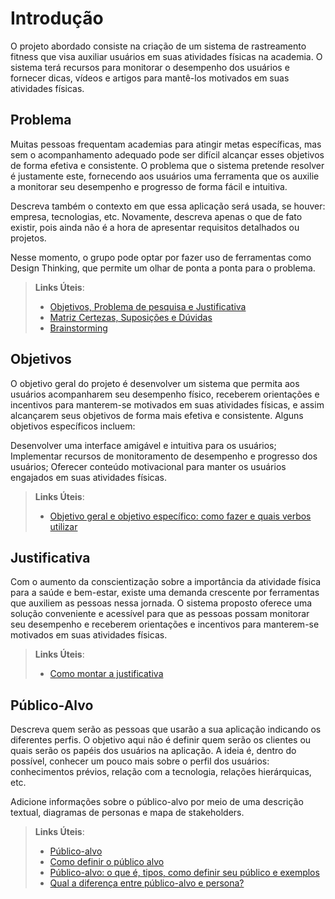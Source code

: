 # Introdução

O projeto abordado consiste na criação de um sistema de rastreamento fitness que visa auxiliar usuários em suas atividades físicas na academia. O sistema terá recursos para monitorar o desempenho dos usuários e fornecer dicas, vídeos e artigos para mantê-los motivados em suas atividades físicas.

## Problema
Muitas pessoas frequentam academias para atingir metas específicas, mas sem o acompanhamento adequado pode ser difícil alcançar esses objetivos de forma efetiva e consistente. O problema que o sistema pretende resolver é justamente este, fornecendo aos usuários uma ferramenta que os auxilie a monitorar seu desempenho e progresso de forma fácil e intuitiva.

Descreva também o contexto em que essa aplicação será usada, se  houver: empresa, tecnologias, etc. Novamente, descreva apenas o que de  fato existir, pois ainda não é a hora de apresentar requisitos  detalhados ou projetos.

Nesse momento, o grupo pode optar por fazer uso  de ferramentas como Design Thinking, que permite um olhar de ponta a ponta para o problema.

> **Links Úteis**:
> - [Objetivos, Problema de pesquisa e Justificativa](https://medium.com/@versioparole/objetivos-problema-de-pesquisa-e-justificativa-c98c8233b9c3)
> - [Matriz Certezas, Suposições e Dúvidas](https://medium.com/educa%C3%A7%C3%A3o-fora-da-caixa/matriz-certezas-suposi%C3%A7%C3%B5es-e-d%C3%BAvidas-fa2263633655)
> - [Brainstorming](https://www.euax.com.br/2018/09/brainstorming/)

## Objetivos

O objetivo geral do projeto é desenvolver um sistema que permita aos usuários acompanharem seu desempenho físico, receberem orientações e incentivos para manterem-se motivados em suas atividades físicas, e assim alcançarem seus objetivos de forma mais efetiva e consistente. Alguns objetivos específicos incluem:

Desenvolver uma interface amigável e intuitiva para os usuários;
Implementar recursos de monitoramento de desempenho e progresso dos usuários;
Oferecer conteúdo motivacional para manter os usuários engajados em suas atividades físicas.

 
> **Links Úteis**:
> - [Objetivo geral e objetivo específico: como fazer e quais verbos utilizar](https://blog.mettzer.com/diferenca-entre-objetivo-geral-e-objetivo-especifico/)

## Justificativa

Com o aumento da conscientização sobre a importância da atividade física para a saúde e bem-estar, existe uma demanda crescente por ferramentas que auxiliem as pessoas nessa jornada. O sistema proposto oferece uma solução conveniente e acessível para que as pessoas possam monitorar seu desempenho e receberem orientações e incentivos para manterem-se motivados em suas atividades físicas.

> **Links Úteis**:
> - [Como montar a justificativa](https://guiadamonografia.com.br/como-montar-justificativa-do-tcc/)

## Público-Alvo

Descreva quem serão as pessoas que usarão a sua aplicação indicando os diferentes perfis. O objetivo aqui não é definir quem serão os clientes ou quais serão os papéis dos usuários na aplicação. A ideia é, dentro do possível, conhecer um pouco mais sobre o perfil dos usuários: conhecimentos prévios, relação com a tecnologia, relações
hierárquicas, etc.

Adicione informações sobre o público-alvo por meio de uma descrição textual, diagramas de personas e mapa de stakeholders.

> **Links Úteis**:
> - [Público-alvo](https://blog.hotmart.com/pt-br/publico-alvo/)
> - [Como definir o público alvo](https://exame.com/pme/5-dicas-essenciais-para-definir-o-publico-alvo-do-seu-negocio/)
> - [Público-alvo: o que é, tipos, como definir seu público e exemplos](https://klickpages.com.br/blog/publico-alvo-o-que-e/)
> - [Qual a diferença entre público-alvo e persona?](https://rockcontent.com/blog/diferenca-publico-alvo-e-persona/)
